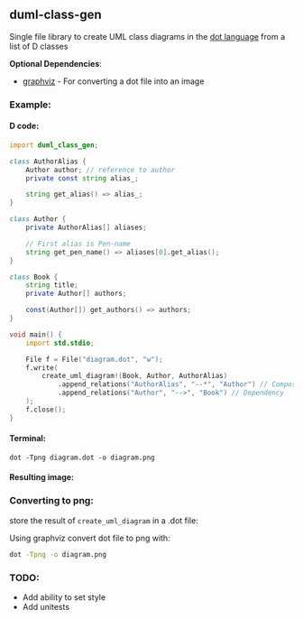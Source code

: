 ## duml-class-gen

Single file library to create UML class diagrams in the
[dot language](https://www.graphviz.org/doc/info/lang.html) from a list of D
classes

**Optional Dependencies**:
- [graphviz](https://graphviz.org/) - For converting a dot file into an image

### Example:
#### D code:
```d
import duml_class_gen;

class AuthorAlias {
    Author author; // reference to author
    private const string alias_;

    string get_alias() => alias_;
}

class Author {
    private AuthorAlias[] aliases;

    // First alias is Pen-name
    string get_pen_name() => aliases[0].get_alias();
}

class Book {
    string title;
    private Author[] authors;

    const(Author[]) get_authors() => authors;
}

void main() {
    import std.stdio;

    File f = File("diagram.dot", "w");
    f.write(
        create_uml_diagram!(Book, Author, AuthorAlias)
            .append_relations("AuthorAlias", "--*", "Author") // Composition
            .append_relations("Author", "-->", "Book") // Dependency
    );
    f.close();
}
```

#### Terminal:
`dot -Tpng diagram.dot -o diagram.png`

#### Resulting image:

### Converting to png:
store the result of `create_uml_diagram` in a .dot file:

Using graphviz convert dot file to png with:
```sh
dot -Tpng -o diagram.png
```

### TODO:
- Add ability to set style
- Add unitests
